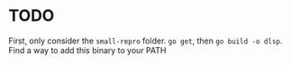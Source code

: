 # TODO

First, only consider the `small-repro` folder. `go get`, then `go build -o dlsp`. Find a way to add this binary to your PATH

